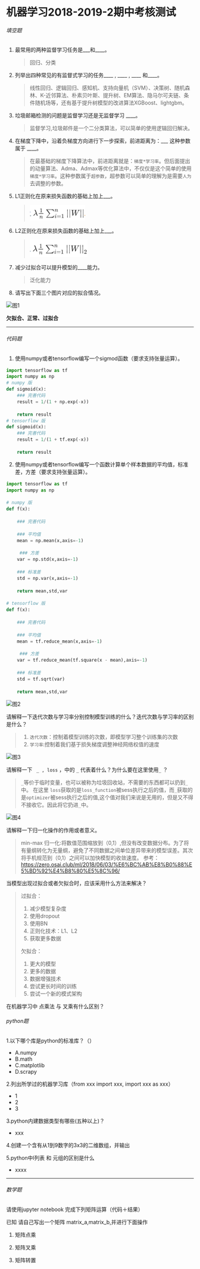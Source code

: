 # 机器学习2018-2019-2期中考核测试

###### 填空题

1. 最常用的两种监督学习任务是___和____。
    > 回归、分类

2. 列举出四种常见的有监督式学习的任务____ , ____ , ____ 和____。
    > 线性回归、逻辑回归、感知机、支持向量机（SVM）、决策树、随机森林、K-近邻算法、朴素贝叶斯、提升树、EM算法、隐马尔可夫链、条件随机场等，还有基于提升树模型的改进算法XGBoost、lightgbm。


3. 垃圾邮箱检测的问题是监督学习还是无监督学习 ____。
    > 监督学习,垃圾邮件是一个二分类算法，可以简单的使用逻辑回归解决。

4. 在梯度下降中，沿着负梯度方向进行下一步探索，前进距离为：___  这种参数属于 ____。
    > 在最基础的梯度下降算法中，前进距离就是：`梯度*学习率`。但后面提出的动量算法、Adma、Admax等优化算法中，不仅仅是这个简单的使用`梯度*学习率`。这种参数属于`超参数`，超参数可以简单的理解为是需要`人为`去调整的参数。
5. L1正则化在原来损失函数的基础上加上___。
    > ![](../img/l1.png)
6. L2正则化在原来损失函数的基础上加上___。
    > ![](../img/l2.png)
7. 减少过拟合可以提升模型的____能力。
    > 泛化能力

8. 请写出下面三个图片对应的拟合情况。

![图1](../img/2018-2019-2.1.png)

**欠拟合、正常、过拟合**

-----------------

###### 代码题

1. 使用numpy或者tensorflow编写一个sigmod函数（要求支持张量运算）。

```python
import tensorflow as tf
import numpy as np
# numpy 版
def sigmoid(x):
    ### 完善代码
    result = 1/(1 + np.exp(-x))

    return result
# tensorflow 版
def sigmoid(x):
    ### 完善代码
    result = 1/(1 + tf.exp(-x))

    return result


```

2. 使用numpy或者tensorflow编写一个函数计算单个样本数据的平均值，标准差，方差（要求支持张量运算）。

```python
import tensorflow as tf
import numpy as np

# numpy 版
def f(x):
    
    ### 完善代码
    
    ### 平均值
    mean = np.mean(x,axis=-1)
    
     ### 方差
    var = np.std(x,axis=-1)
    
    ### 标准差
    std = np.var(x,axis=-1)
    
    return mean,std,var

# tensorflow 版
def f(x):
    
    ### 完善代码
    
    ### 平均值
    mean = tf.reduce_mean(x,axis=-1)
    
     ### 方差
    var = tf.reduce_mean(tf.square(x - mean),axis=-1)
    
    ### 标准差
    std = tf.sqrt(var)
    
    return mean,std,var

```





 ![图2](../img/2018-2019-2.2.png)



请解释一下迭代次数与学习率分别控制模型训练的什么？迭代次数与学习率的区别是什么？
> 1. `迭代次数`：控制着模型训练的次数，即模型学习整个训练集的次数
> 2. `学习率`:控制着我们基于损失梯度调整神经网络权值的速度

![图3](../img/2018-2019-2.3.png)

       

 请解释一下 ` _ , loss`  ，中的 `_` 代表着什么？为什么要在这里使用`_`  ？
> `_`等价于临时变量，也可以被称为垃圾回收站，不需要的东西都可以扔到`_`中。
> 在这里 `loss`获取的是`loss_function`被sess执行之后的值，而`_`获取的是`optimizer`被sess执行之后的值,这个值对我们来说是无用的，但是又不得不接收它。因此将它扔进`_`中。


 ![图4](../img/2018-2019-2.4.png)

请解释一下归一化操作的作用或者意义。
> min-max 归一化:将数值范围缩放到（0,1）,但没有改变数据分布。为了将有量纲转化为无量纲，避免了不同数据之间单位差异带来的模型误差。其次将手机规范到（0,1）之间可以加快模型的收敛速度。
参考：https://zero.osai.club/ml/2018/06/03/%E6%BC%AB%E8%B0%88%E5%BD%92%E4%B8%80%E5%8C%96/
 

 当模型出现过拟合或者欠拟合时，应该采用什么方法来解决？

> 过拟合：
> 1. 减少模型复杂度
> 2. 使用dropout
> 3. 使用BN
> 4. 正则化技术：L1、L2
> 5. 获取更多数据
> 
> 欠拟合：
> 1. 更大的模型
> 2. 更多的数据
> 3. 数据增强技术
> 4. 尝试更长时间的训练
> 5. 尝试一个新的模式架构

在机器学习中 点乘法 与 叉乘有什么区别？


###### python题

1.以下哪个库是python的标准库？（）

- A.numpy      
- B.math    
- C.matplotlib   
- D.scrapy

2.列出所学过的机器学习库（from xxx import xxx, import xxx as xxx）

- 1  
- 2  
- 3  

3.python内建数据类型有哪些(五种以上)？

- xxx

  

4.创建一个含有从1到9数字的3x3的二维数组，并输出



5.python中l列表 和 元组的区别是什么

- xxxx  

------



###### 数学题

请使用jupyter notebook 完成下列矩阵运算（代码＋结果）

已知 请自己写出一个矩阵 matrix_a,matrix_b,并进行下面操作

1. 矩阵点乘


2. 矩阵叉乘 


3. 矩阵转置



